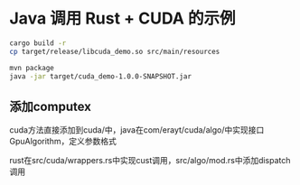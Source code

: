 # Java 调用 Rust + CUDA 的示例


``` bash
cargo build -r
cp target/release/libcuda_demo.so src/main/resources

mvn package
java -jar target/cuda_demo-1.0.0-SNAPSHOT.jar
```

## 添加computex

cuda方法直接添加到cuda/中，java在com/erayt/cuda/algo/中实现接口GpuAlgorithm，定义参数格式

rust在src/cuda/wrappers.rs中实现cust调用，src/algo/mod.rs中添加dispatch调用